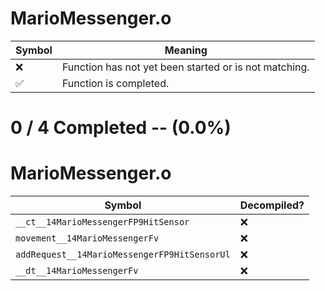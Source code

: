 # MarioMessenger.o
| Symbol | Meaning 
| ------------- | ------------- 
| :x: | Function has not yet been started or is not matching. 
| :white_check_mark: | Function is completed. 


# 0 / 4 Completed -- (0.0%)
# MarioMessenger.o
| Symbol | Decompiled? |
| ------------- | ------------- |
| `__ct__14MarioMessengerFP9HitSensor` | :x: |
| `movement__14MarioMessengerFv` | :x: |
| `addRequest__14MarioMessengerFP9HitSensorUl` | :x: |
| `__dt__14MarioMessengerFv` | :x: |
